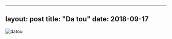 
---
layout: post
title: "Da tou"
date: 2018-09-17
---



![datou](https://user-images.githubusercontent.com/3467118/45624542-f669f000-bacd-11e8-9e34-497377044bfa.jpg)

